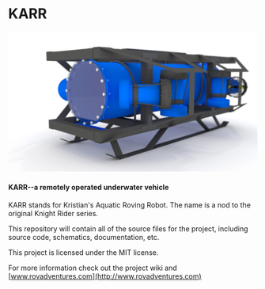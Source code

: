 # KARR
![OriginalDesign](https://github.com/Kristian-Charboneau/KARR/blob/master/Documentation/Images/OriginalDesign.jpg)
#### KARR--a remotely operated underwater vehicle

KARR stands for Kristian's Aquatic Roving Robot. The name is a nod to the original Knight Rider series.

This repository will contain all of the source files for the project, including source code, schematics, documentation, etc.

This project is licensed under the MIT license.

For more information check out the project wiki and [www.rovadventures.com](http://www.rovadventures.com)

